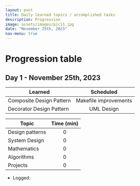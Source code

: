 ```yaml
---
layout: post
title: Daily learned topics / accomplished tasks
description: Progression
image: assets/images/pic11.jpg
date: "November 25th, 2023"
nav-menu: true
---
```

# Progression table

## Day 1 - November 25th, 2023


| Learned                   |      Scheduled    |   
|----------                 |:-------------:|
| Composite Design Pattern |   Makefile improvements  | 
| Decorator Design Pattern |   UML Design  | 



| Topic   |      Time (min)      |
|----------|:-------------:|
| Design patterns   | 0 |
| System Design     | 0 |
| Mathematics       | 0 | 
| Algorithms        | 0 | 
| Projects          | 0 | 


* Logged: 
    


